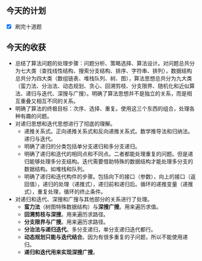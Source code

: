 ## 今天的计划

- [x] 刷完十道题


## 今天的收获

* 总结了算法问题的处理步骤：问题分析、策略选择、算法设计。对问题总共分为七大类（查找线性结构、搜索分支结构、排序、字符串、排列），数据结构总共分为四大类（数组链表、堆栈队列、树、图），算法思想总共分为九大类（蛮力法、分治法、动态规划、贪心、回溯剪枝、分支限界、随机化和近似算法、递归与迭代、深搜与广搜）。明确了算法思想并不是独立的关系，而是相互重叠又相互不同的关系。
* 明确了算法的终极目标：次序、选择、重复。使用这三个东西的组合，处理各种有趣的问题。
* 对递归思想和迭代思想进行了彻底的理解。
  * 递推关系式。正向递推关系式和反向递推关系式。数学推导法和归纳法。递归与迭代。
  * 明确了递归的分类包括单分支递归和多分支递归。
  * 明确了递归和迭代的相同点和不同点。二者都能处理重复的问题。但是递归能够处理多分支结构。迭代需要借助特殊的数据结构才能处理多分支的数据结构。如堆栈和队列。
  * 明确了递归和迭代构件的步骤。包括向下的接口（参数），向上的接口（返回值），递归的处理（递推式），递归前和递归后。循环的递推变量（递推式），重复处理，循环的终止条件。
* 对递归和迭代、深搜和广搜与其他部分的关系进行了处理。
  * **蛮力法**（树图特殊数据结构）与**深搜广搜**。用来遍历求值。
  * **回溯剪枝与深搜**。用来遍历求路径。
  * **分支限界与广搜**。用来遍历求路径。
  * **分治法与递归迭代**。多分支递归，单分支递归迭代都行。
  * **动态规划只能与迭代结合**。因为有很多重复的子问题，所以不能使用递归。
  * **递归和迭代用来实现深搜广搜**。
